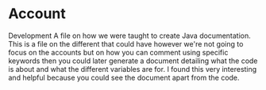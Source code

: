 # Account
Development
A file on how we were taught to create Java documentation.
This is a file on the different that could have however we're not going to focus on the accounts but on 
how you can comment using specific keywords then you could later 
generate a document detailing what the code is about
and what the different variables are for. I found this very interesting and helpful because you 
could see the document apart from the code.